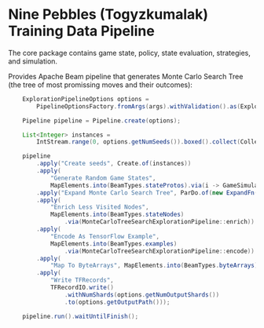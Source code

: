 # Nine Pebbles (Togyzkumalak) Training Data Pipeline

The core package contains game state, policy, state evaluation, strategies, and simulation.

Provides Apache Beam pipeline that generates Monte Carlo Search Tree (the tree of most promissing moves and their outcomes):
```java
    ExplorationPipelineOptions options =
        PipelineOptionsFactory.fromArgs(args).withValidation().as(ExplorationPipelineOptions.class);

    Pipeline pipeline = Pipeline.create(options);

    List<Integer> instances =
        IntStream.range(0, options.getNumSeeds()).boxed().collect(Collectors.toList());

    pipeline
        .apply("Create seeds", Create.of(instances))
        .apply(
            "Generate Random Game States",
            MapElements.into(BeamTypes.stateProtos).via(i -> GameSimulator.randomState().toProto()))
        .apply("Expand Monte Carlo Search Tree", ParDo.of(new ExpandFn()))
        .apply(
            "Enrich Less Visited Nodes",
            MapElements.into(BeamTypes.stateNodes)
                .via(MonteCarloTreeSearchExplorationPipeline::enrich))
        .apply(
            "Encode As TensorFlow Example",
            MapElements.into(BeamTypes.examples)
                .via(MonteCarloTreeSearchExplorationPipeline::encode))
        .apply(
            "Map To ByteArrays", MapElements.into(BeamTypes.byteArrays).via(Example::toByteArray))
        .apply(
            "Write TFRecords",
            TFRecordIO.write()
                .withNumShards(options.getNumOutputShards())
                .to(options.getOutputPath()));

    pipeline.run().waitUntilFinish();
```


